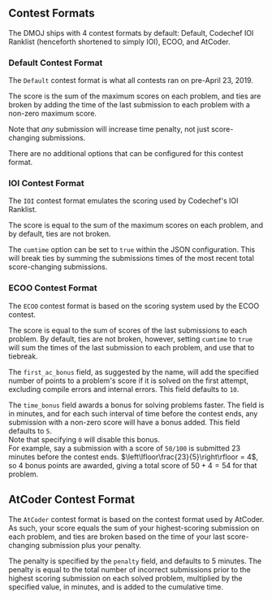 ## Contest Formats

The DMOJ ships with 4 contest formats by default: Default, Codechef IOI Ranklist (henceforth shortened to simply IOI), ECOO, and AtCoder.

### Default Contest Format

The `Default` contest format is what all contests ran on pre-April 23, 2019.

The score is the sum of the maximum scores on each problem, and ties are broken by adding the time of the last submission to each problem with a non-zero maximum score.

Note that *any* submission will increase time penalty, not just score-changing submissions.

There are no additional options that can be configured for this contest format.

### IOI Contest Format

The `IOI` contest format emulates the scoring used by Codechef's IOI Ranklist.

The score is equal to the sum of the maximum scores on each problem, and by default, ties are not broken.

The `cumtime` option can be set to `true` within the JSON configuration. This will break ties by summing the submissions times of the most recent total score-changing submissions.

### ECOO Contest Format

The `ECOO` contest format is based on the scoring system used by the ECOO contest.

The score is equal to the sum of scores of the last submissions to each problem.
By default, ties are not broken, however, setting `cumtime` to `true` will sum the times of the last submission to each problem, and use that to tiebreak.

The `first_ac_bonus` field, as suggested by the name, will add the specified number of points to a problem's score if it is solved on the first attempt, excluding compile errors and internal errors.
This field defaults to `10`.

The `time_bonus` field awards a bonus for solving problems faster.
The field is in minutes, and for each such interval of time before the contest ends, any submission with a non-zero score will have a bonus added. This field defaults to `5`.  
Note that specifying `0` will disable this bonus.  
For example, say a submission with a score of `50/100` is submitted 23 minutes before the contest ends. $\left\lfloor\frac{23}{5}\right\rfloor = 4$, so 4 bonus points are awarded, giving a total score of $50 + 4 = 54$ for that problem.

## AtCoder Contest Format

The `AtCoder` contest format is based on the contest format used by AtCoder. As such, your score equals the sum of your highest-scoring submission on each problem, and ties are broken based on the time of your last score-changing submission plus your penalty.

The penalty is specified by the `penalty` field, and defaults to 5 minutes.
The penalty is equal to the total number of incorrect submissions prior to the highest scoring submission on each solved problem, multiplied by the specified value, in minutes, and is added to the cumulative time.
